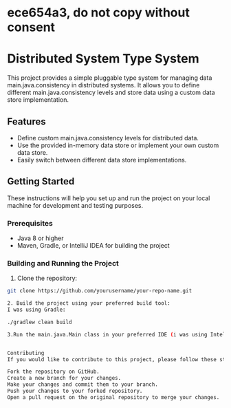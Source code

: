 # ece654a3, do not copy without consent
# Distributed System Type System

This project provides a simple pluggable type system for managing data main.java.consistency in distributed systems. 
It allows you to define different main.java.consistency levels and store data using a custom data store implementation.

## Features

- Define custom main.java.consistency levels for distributed data.
- Use the provided in-memory data store or implement your own custom data store.
- Easily switch between different data store implementations.

## Getting Started

These instructions will help you set up and run the project on your local machine for development and testing purposes.

### Prerequisites

- Java 8 or higher
- Maven, Gradle, or IntelliJ IDEA for building the project

### Building and Running the Project

1. Clone the repository:

```bash
git clone https://github.com/yourusername/your-repo-name.git

2. Build the project using your preferred build tool:
I was using Gradle:

./gradlew clean build

3.Run the main.java.Main class in your preferred IDE (i was using IntellJ Idea) or from the command line.


Contributing
If you would like to contribute to this project, please follow these steps:

Fork the repository on GitHub.
Create a new branch for your changes.
Make your changes and commit them to your branch.
Push your changes to your forked repository.
Open a pull request on the original repository to merge your changes.

